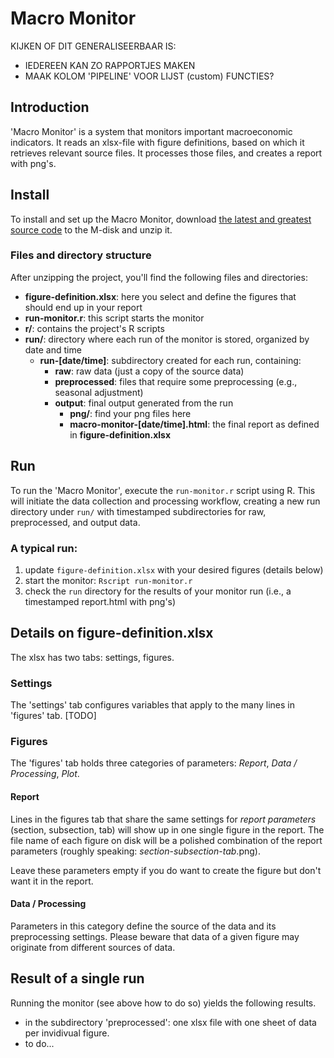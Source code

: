 # Macro Monitor

KIJKEN OF DIT GENERALISEERBAAR IS:
- IEDEREEN KAN ZO RAPPORTJES MAKEN
- MAAK KOLOM 'PIPELINE' VOOR LIJST (custom) FUNCTIES?

## Introduction
'Macro Monitor' is a system that monitors important macroeconomic indicators. It reads an xlsx-file with figure definitions, based on which it retrieves relevant source files. It processes those files, and creates a report with png's.

## Install
To install and set up the Macro Monitor, download [the latest and greatest source code](https://github.com/data-science-made-easy/macro-monitor/archive/refs/heads/master.zip) to the M-disk and unzip it.

### Files and directory structure
After unzipping the project, you'll find the following files and directories:

- **figure-definition.xlsx**: here you select and define the figures that should end up in your report
- **run-monitor.r**: this script starts the monitor
- **r/**: contains the project's R scripts
- **run/**: directory where each run of the monitor is stored, organized by date and time
  - **run-[date/time]**: subdirectory created for each run, containing:
    - **raw**: raw data (just a copy of the source data)
    - **preprocessed**: files that require some preprocessing (e.g., seasonal adjustment)
    - **output**: final output generated from the run
      - **png/**: find your png files here
      - **macro-monitor-[date/time].html**: the final report as defined in **figure-definition.xlsx**

## Run
To run the 'Macro Monitor', execute the `run-monitor.r` script using R. This will initiate the data collection and processing workflow, creating a new run directory under `run/` with timestamped subdirectories for raw, preprocessed, and output data.

### A typical run:

1. update `figure-definition.xlsx` with your desired figures (details below)
2. start the monitor: `Rscript run-monitor.r`
3. check the `run` directory for the results of your monitor run (i.e., a timestamped report.html with png's)

## Details on figure-definition.xlsx
The xlsx has two tabs: settings, figures.

### Settings
The 'settings' tab configures variables that apply to the many lines in 'figures' tab. [TODO]

### Figures
The 'figures' tab holds three categories of parameters: *Report*, *Data / Processing*, *Plot*.

#### Report
Lines in the figures tab that share the same settings for *report parameters* (section, subsection, tab) will show up in one single figure in the report. The file name of each figure on disk will be a polished combination of the report parameters (roughly speaking: *section*-*subsection*-*tab*.png).

Leave these parameters empty if you do want to create the figure but don't want it in the report.

#### Data / Processing
Parameters in this category define the source of the data and its preprocessing settings. Please beware that data of a given figure may originate from different sources of data.

## Result of a single run
Running the monitor (see above how to do so) yields the following results.

- in the subdirectory 'preprocessed': one xlsx file with one sheet of data per invidivual figure.
- to do...